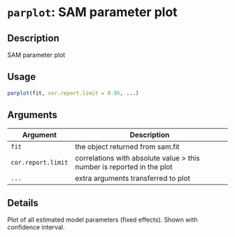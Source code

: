 # `parplot`: SAM parameter plot

## Description


 SAM parameter plot


## Usage

```r
parplot(fit, cor.report.limit = 0.95, ...)
```


## Arguments

Argument      |Description
------------- |----------------
```fit```     |     the object returned from sam.fit
```cor.report.limit```     |     correlations with absolute value > this number is reported in the plot
```...```     |     extra arguments transferred to plot

## Details


 Plot of all estimated model parameters (fixed effects). Shown with confidence interval.



